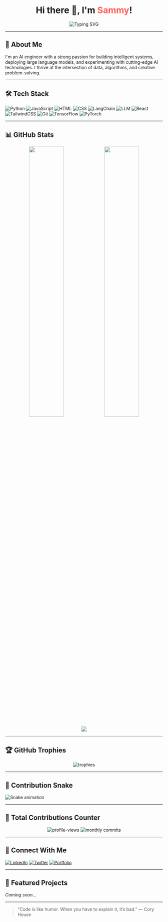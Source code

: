 <!-- GitHub Profile README for Sammy (sillygame0963) -->

<h1 align="center">
  Hi there 👋, I'm <span style="color:#ff5e57">Sammy</span>!
</h1>

<p align="center">
  <img src="https://readme-typing-svg.demolab.com?font=Fira+Code&weight=500&size=22&pause=1000&center=true&vCenter=true&width=435&lines=AI+Engineer+%F0%9F%A7%AC;Machine+Learning+%7C+Deep+Learning+%7C+LLMs;Love+for+Code%2C+Creativity%2C+and+Coffee+%E2%98%95%EF%B8%8F" alt="Typing SVG" />
</p>

---

## 🧠 About Me

I'm an AI engineer with a strong passion for building intelligent systems, deploying large language models, and experimenting with cutting-edge AI technologies. I thrive at the intersection of data, algorithms, and creative problem-solving.

---

## 🛠️ Tech Stack

![Python](https://img.shields.io/badge/-Python-3776AB?logo=python&logoColor=white&style=for-the-badge)
![JavaScript](https://img.shields.io/badge/-JavaScript-F7DF1E?logo=javascript&logoColor=black&style=for-the-badge)
![HTML](https://img.shields.io/badge/-HTML5-E34F26?logo=html5&logoColor=white&style=for-the-badge)
![CSS](https://img.shields.io/badge/-CSS3-1572B6?logo=css3&logoColor=white&style=for-the-badge)
![LangChain](https://img.shields.io/badge/-LangChain-000?style=for-the-badge&logo=OpenAI&logoColor=white)
![LLM](https://img.shields.io/badge/-LLM-0096FF?style=for-the-badge)
![React](https://img.shields.io/badge/-React-61DAFB?logo=react&logoColor=black&style=for-the-badge)
![TailwindCSS](https://img.shields.io/badge/-TailwindCSS-38B2AC?logo=tailwind-css&logoColor=white&style=for-the-badge)
![Git](https://img.shields.io/badge/-Git-F05032?logo=git&logoColor=white&style=for-the-badge)
![TensorFlow](https://img.shields.io/badge/-TensorFlow-FF6F00?logo=tensorflow&logoColor=white&style=for-the-badge)
![PyTorch](https://img.shields.io/badge/-PyTorch-EE4C2C?logo=pytorch&logoColor=white&style=for-the-badge)

---

## 📊 GitHub Stats

<div align="center">
  <img src="https://github-readme-stats.vercel.app/api?username=sillygame0963&show_icons=true&theme=radical" width="47%" />
  <img src="https://github-readme-streak-stats.herokuapp.com/?user=sillygame0963&theme=dark" width="47%" />
  <br><br>
  <img src="https://github-readme-stats.vercel.app/api/top-langs/?username=sillygame0963&layout=compact&theme=tokyonight" />
</div>

---

## 🏆 GitHub Trophies

<p align="center">
  <img src="https://github-profile-trophy.vercel.app/?username=sillygame0963&theme=radical&column=7&margin-w=10" alt="trophies">
</p>

---

## 🐍 Contribution Snake

![Snake animation](https://raw.githubusercontent.com/sillygame0963/sillygame0963/output/github-contribution-grid-snake.svg)

---

## 🔢 Total Contributions Counter

<p align="center">
  <img src="https://komarev.com/ghpvc/?username=sillygame0963&label=Profile+Views&color=0e75b6&style=flat-square" alt="profile-views" />
  <img src="https://badges.pufler.dev/commits/monthly/sillygame0963" alt="monthly commits">
</p>

---

## 🔗 Connect With Me

<!-- Replace # with your actual links -->
[![LinkedIn](https://img.shields.io/badge/-LinkedIn-0077B5?logo=linkedin&logoColor=white&style=for-the-badge)](#)
[![Twitter](https://img.shields.io/badge/-Twitter-1DA1F2?logo=twitter&logoColor=white&style=for-the-badge)](#)
[![Portfolio](https://img.shields.io/badge/-Portfolio-000?logo=firefox&logoColor=white&style=for-the-badge)](#)

---

## 🚀 Featured Projects

*Coming soon…*

---

> “Code is like humor. When you have to explain it, it’s bad.” — Cory House

